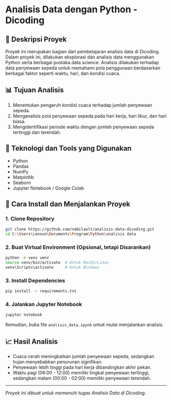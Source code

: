 # Analisis Data dengan Python - Dicoding

## 📌 Deskripsi Proyek
Proyek ini merupakan bagian dari pembelajaran analisis data di Dicoding. Dalam proyek ini, dilakukan eksplorasi dan analisis data menggunakan Python serta berbagai pustaka data science. Analisis dilakukan terhadap data penyewaan sepeda untuk memahami pola penggunaan berdasarkan berbagai faktor seperti waktu, hari, dan kondisi cuaca.

## 📊 Tujuan Analisis
1. Menentukan pengaruh kondisi cuaca terhadap jumlah penyewaan sepeda.
2. Menganalisis pola penyewaan sepeda pada hari kerja, hari libur, dan hari biasa.
3. Mengidentifikasi periode waktu dengan jumlah penyewaan sepeda tertinggi dan terendah.

## 🔧 Teknologi dan Tools yang Digunakan
- Python
- Pandas
- NumPy
- Matplotlib
- Seaborn
- Jupyter Notebook / Google Colab

## 🚀 Cara Install dan Menjalankan Proyek

### 1. **Clone Repository**
```bash
git clone https://github.com/nabilaalt/analisis-data-dicoding.git
cd C:\Users\Lenovo\Documents\Program\Python\analisis data
```

### 2. **Buat Virtual Environment (Opsional, tetapi Disarankan)**
```bash
python -m venv venv
source venv/bin/activate  # Untuk MacOS/Linux
venv\Scripts\activate     # Untuk Windows
```

### 3. **Install Dependencies**
```bash
pip install -r requirements.txt
```

### 4. **Jalankan Jupyter Notebook**
```bash
jupyter notebook
```
Kemudian, buka file `analisis_data.ipynb` untuk mulai menjalankan analisis.

## 📈 Hasil Analisis
- Cuaca cerah meningkatkan jumlah penyewaan sepeda, sedangkan hujan menyebabkan penurunan signifikan.
- Penyewaan lebih tinggi pada hari kerja dibandingkan akhir pekan.
- Waktu pagi (06:00 - 12:00) memiliki tingkat penyewaan tertinggi, sedangkan malam (00:00 - 02:00) memiliki penyewaan terendah.


---
_Proyek ini dibuat untuk memenuhi tugas Analisis Data di Dicoding._

